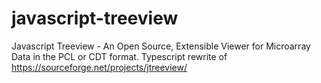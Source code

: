# javascript-treeview
Javascript Treeview - An Open Source, Extensible Viewer for Microarray Data in the PCL or CDT format. Typescript rewrite of https://sourceforge.net/projects/jtreeview/
